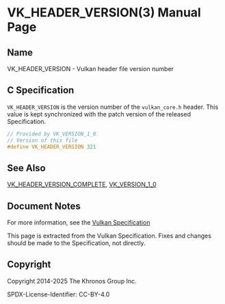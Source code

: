 # VK\_HEADER\_VERSION(3) Manual Page

## Name

VK\_HEADER\_VERSION - Vulkan header file version number



## [](#_c_specification)C Specification

`VK_HEADER_VERSION` is the version number of the `vulkan_core.h` header. This value is kept synchronized with the patch version of the released Specification.

```c++
// Provided by VK_VERSION_1_0
// Version of this file
#define VK_HEADER_VERSION 321
```

## [](#_see_also)See Also

[VK\_HEADER\_VERSION\_COMPLETE](https://registry.khronos.org/vulkan/specs/latest/man/html/VK_HEADER_VERSION_COMPLETE.html), [VK\_VERSION\_1\_0](https://registry.khronos.org/vulkan/specs/latest/man/html/VK_VERSION_1_0.html)

## [](#_document_notes)Document Notes

For more information, see the [Vulkan Specification](https://registry.khronos.org/vulkan/specs/latest/html/vkspec.html#VK_HEADER_VERSION)

This page is extracted from the Vulkan Specification. Fixes and changes should be made to the Specification, not directly.

## [](#_copyright)Copyright

Copyright 2014-2025 The Khronos Group Inc.

SPDX-License-Identifier: CC-BY-4.0